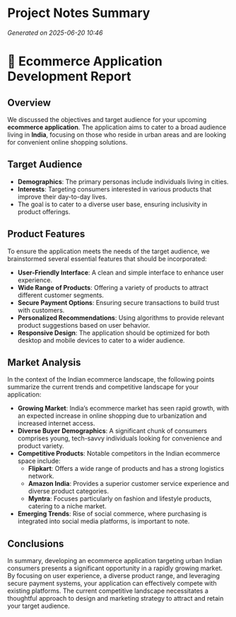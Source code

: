 # Project Notes Summary

*Generated on 2025-06-20 10:46*

# 🚀 Ecommerce Application Development Report

## **Overview**
We discussed the objectives and target audience for your upcoming **ecommerce application**. The application aims to cater to a broad audience living in **India**, focusing on those who reside in urban areas and are looking for convenient online shopping solutions. 

## **Target Audience**
- **Demographics**: The primary personas include individuals living in cities.
- **Interests**: Targeting consumers interested in various products that improve their day-to-day lives.
- The goal is to cater to a diverse user base, ensuring inclusivity in product offerings.

## **Product Features**
To ensure the application meets the needs of the target audience, we brainstormed several essential features that should be incorporated:

- **User-Friendly Interface**: A clean and simple interface to enhance user experience.
- **Wide Range of Products**: Offering a variety of products to attract different customer segments.
- **Secure Payment Options**: Ensuring secure transactions to build trust with customers.
- **Personalized Recommendations**: Using algorithms to provide relevant product suggestions based on user behavior.
- **Responsive Design**: The application should be optimized for both desktop and mobile devices to cater to a wider audience.

## **Market Analysis**

In the context of the Indian ecommerce landscape, the following points summarize the current trends and competitive landscape for your application:

- **Growing Market**: India’s ecommerce market has seen rapid growth, with an expected increase in online shopping due to urbanization and increased internet access.
- **Diverse Buyer Demographics**: A significant chunk of consumers comprises young, tech-savvy individuals looking for convenience and product variety.
- **Competitive Products**: Notable competitors in the Indian ecommerce space include:
  - **Flipkart**: Offers a wide range of products and has a strong logistics network.
  - **Amazon India**: Provides a superior customer service experience and diverse product categories.
  - **Myntra**: Focuses particularly on fashion and lifestyle products, catering to a niche market.
- **Emerging Trends**: Rise of social commerce, where purchasing is integrated into social media platforms, is important to note.

## **Conclusions**
In summary, developing an ecommerce application targeting urban Indian consumers presents a significant opportunity in a rapidly growing market. By focusing on user experience, a diverse product range, and leveraging secure payment systems, your application can effectively compete with existing platforms. The current competitive landscape necessitates a thoughtful approach to design and marketing strategy to attract and retain your target audience.